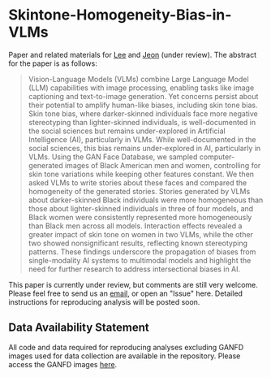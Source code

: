 # Skintone-Homogeneity-Bias-in-VLMs

Paper and related materials for [Lee](https://lee-messi.github.io/) and [Jeon](https://polisci.wustl.edu/people/soyeon-jeon) (under review). The abstract for the paper is as follows:

> Vision-Language Models (VLMs) combine Large Language Model (LLM) capabilities with image processing, enabling tasks like image captioning and text-to-image generation. Yet concerns persist about their potential to amplify human-like biases, including skin tone bias. Skin tone bias, where darker-skinned individuals face more negative stereotyping than lighter-skinned individuals, is well-documented in the social sciences but remains under-explored in Artificial Intelligence (AI), particularly in VLMs. While well-documented in the social sciences, this bias remains under-explored in AI, particularly in VLMs. Using the GAN Face Database, we sampled computer-generated images of Black American men and women, controlling for skin tone variations while keeping other features constant. We then asked VLMs to write stories about these faces and compared the homogeneity of the generated stories. Stories generated by VLMs about darker-skinned Black individuals were more homogeneous than those about lighter-skinned individuals in three of four models, and Black women were consistently represented more homogeneously than Black men across all models. Interaction effects revealed a greater impact of skin tone on women in two VLMs, while the other two showed nonsignificant results, reflecting known stereotyping patterns. These findings underscore the propagation of biases from single-modality AI systems to multimodal models and highlight the need for further research to address intersectional biases in AI.


This paper is currently under review, but comments are still very welcome. Please feel free to send us an [email](mailto:hojunlee@wustl.edu), or open an "Issue" here. Detailed instructions for reproducing analysis will be posted soon.

## Data Availability Statement

All code and data required for reproducing analyses excluding GANFD images used for data collection are available in the repository. Please access the GANFD images [here](https://osf.io/7auyw/).
